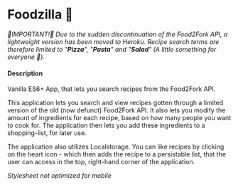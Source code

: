 # Foodzilla 🍕

*🚨IMPORTANT!🚨 Due to the sudden discontinuation of the Food2Fork API, a lightweight version has been moved to Heroku. Recipe search terms are therefore limited to "**Pizza**", "**Pasta**" and "**Salad**" (A little something for everyone 🥕).*

#### Description

Vanilla ES6+ App, that lets you search recipes from the Food2Fork API.

This application lets you search and view recipes gotten through a limited version of the old (now defunct)
Food2Fork API. It also lets you modify the amount of ingredients for each recipe, based on how many people
you want to cook for. The application then lets you add these ingredients to a shopping-list, for later use.

The application also utilizes Localstorage. You can like recipes by clicking on the heart icon - which
then adds the recipe to a persistable list, that the user can access in the top, right-hand corner
of the application.

*Stylesheet not optimized for mobile*

